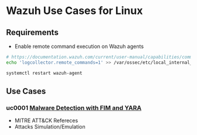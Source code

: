 # Wazuh Use Cases for Linux

## Requirements
- Enable remote command execution on Wazuh agents 
```sh
# https://documentation.wazuh.com/current/user-manual/capabilities/command-monitoring/configuration.html#example-configuration
echo 'logcollector.remote_commands=1' >> /var/ossec/etc/local_internal_options.conf

systemctl restart wazuh-agent
```

## Use Cases
### uc0001 [Malware Detection with FIM and YARA](https://documentation.wazuh.com/current/user-manual/capabilities/malware-detection/fim-yara.html)
- MITRE ATT&CK Refereces
- Attacks Simulation/Emulation
